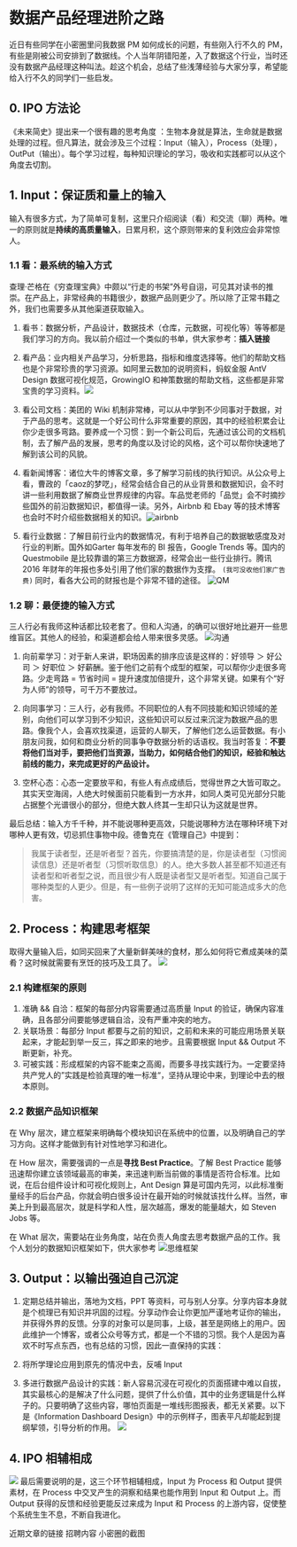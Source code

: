 # 数据产品经理进阶之路

近日有些同学在小密圈里问我数据 PM 如何成长的问题，有些刚入行不久的 PM，有些是刚被公司安排到了数据线。个人当年阴错阳差，入了数据这个行业，当时还没有数据产品经理这种叫法。趁这个机会，总结了些浅薄经验与大家分享，希望能给入行不久的同学们一些启发。

## 0. IPO 方法论
《未来简史》提出来一个很有趣的思考角度 ：生物本身就是算法，生命就是数据处理的过程。但凡算法，就会涉及三个过程：Input（输入），Process（处理），OutPut（输出）。每个学习过程，每种知识理论的学习，吸收和实践都可以从这个角度去切割。

## 1. Input：保证质和量上的输入
输入有很多方式，为了简单可复制，这里只介绍阅读（看）和交流（聊）两种。唯一的原则就是**持续的高质量输入**，日累月积，这个原则带来的复利效应会非常惊人。

### 1.1 看：最系统的输入方式
查理·芒格在《穷查理宝典》中颇以“行走的书架”外号自诩，可见其对读书的推崇。在产品上，非常经典的书籍很少，数据产品则更少了。所以除了正常书籍之外，我们也需要多从其他渠道获取输入。

1. 看书：数据分析，产品设计，数据技术（仓库，元数据，可视化等）等等都是我们学习的方向。我以前介绍过一个类似的书单，供大家参考：**插入链接**
  
2. 看产品：业内相关产品学习，分析思路，指标和维度选择等。他们的帮助文档也是个非常珍贵的学习资源。如阿里云数加的说明资料，蚂蚁金服 AntV Design 数据可视化规范，GrowingIO 和神策数据的帮助文档，这些都是非常宝贵的学习资料。![](进阶-antv.png)
  
3. 看公司文档：美团的 Wiki 机制非常棒，可以从中学到不少同事对于数据，对于产品的思考。这就是一个好公司什么非常重要的原因，其中的经验积累会让你少走很多弯路。要养成一个习惯：到一个新公司后，先通过该公司的文档机制，去了解产品的发展，思考的角度以及讨论的风格，这个可以帮你快速地了解到该公司的风貌。
  
4. 看新闻博客：诸位大牛的博客文章，多了解学习前线的执行知识。从公众号上看，曹政的「caoz的梦呓」，经常会结合自己的从业背景和数据知识，会不时讲一些利用数据了解商业世界规律的内容。车品觉老师的「品觉」会不时摘抄些国外的前沿数据知识，都值得一读。另外，Airbnb 和 Ebay 等的技术博客也会时不时介绍些数据相关的知识。![airbnb](attach-0.png)
  
5. 看行业数据：了解目前行业内的数据情况，有利于培养自己的数据敏感度及对行业的判断。国外如Garter 每年发布的 BI 报告，Google Trends 等。国内的 Questmobile 是比较靠谱的第三方数据源，经常会出一些行业排行。腾讯 2016 年财年的年报也多处引用了他们家的数据作为支撑。 ```(我可没收他们家广告费)``` 同时，看各大公司的财报也是个非常不错的途径。
![QM](attach-0.png)

 ### 1.2 聊：最便捷的输入方式
三人行必有我师这种话都比较老套了。但和人沟通，的确可以很好地比避开一些思维盲区。其他人的经验，和渠道都会给人带来很多灵感。
![沟通](attach-0.png)

1. 向前辈学习：对于新人来讲，职场因素的排序应该是这样的：好领导 ＞ 好公司 ＞ 好职位 ＞ 好薪酬。鉴于他们之前有个成型的框架，可以帮你少走很多弯路。少走弯路 = 节省时间 = 提升速度加倍提升，这个非常关键。如果有个“好为人师”的领导，可千万不要放过。

2. 向同事学习：三人行，必有我师。不同职位的人有不同技能和知识领域的差别，向他们可以学习到不少知识，这些知识可以反过来沉淀为数据产品的思路。像我个人，会喜欢找渠道，运营的人聊天，了解他们怎么运营数据。有小朋友问我，如何和商业分析的同事争夺数据分析的话语权。我当时答复：**不要将他们当对手，要把他们当资源，当助力，如何结合他们的知识，经验和触达前线的能力，来完成更好的产品设计。**

3. 空杯心态：心态一定要放平和，有些人有点成绩后，觉得世界之大皆可取之。其实天空海阔，人绝大时候面前只能看到一方水井，如同人类可见光部分只能占据整个光谱很小的部分，但绝大数人终其一生却只认为这就是世界。

最后总结：输入方千千种，并不能说哪种更高效，只能说哪种方法在哪种环境下对哪种人更有效，切忌抓住事物中段。德鲁克在《管理自己》中提到：

> 我属于读者型，还是听者型？首先，你要搞清楚的是，你是读者型（习惯阅读信息）还是听者型（习惯听取信息）的人。绝大多数人甚至都不知道还有读者型和听者型之说，而且很少有人既是读者型又是听者型。知道自己属于哪种类型的人更少。但是，有一些例子说明了这样的无知可能造成多大的危害。 

      
## 2. Process：构建思考框架
取得大量输入后，如同买回来了大量新鲜美味的食材，那么如何将它煮成美味的菜肴？这时候就需要有烹饪的技巧及工具了。
![](attach-0.png)

   ### 2.1  构建框架的原则
  1. 准确 && 自洽：框架的每部分内容需要通过高质量 Input 的验证，确保内容准确，且各部分间要能够逻辑自洽，没有严重冲突的地方。
  2. 关联场景：每部分 Input 都要与之前的知识，之前和未来的可能应用场景关联起来，才能起到举一反三，挥之即来的地步。且需要根据 Input && Output 不断更新，补充。
  3. 可被实践：形成框架的内容不能束之高阁，而要多寻找实践行为。一定要坚持共产党人的”实践是检验真理的唯一标准“，坚持从理论中来，到理论中去的根本原则。
 
### 2.2 数据产品知识框架
在 Why 层次，建立框架来明确每个模块知识在系统中的位置，以及明确自己的学习方向。这样才能做到有针对性地学习和进化。

在 How 层次，需要强调的一点是**寻找 Best Practice**。了解 Best Practice 能够迅速帮你建立该领域最高的审美，来迅速判断当前做的事情是否符合标准。比如说，在后台组件设计和可视化规则上，Ant Design 算是可国内先河，以此标准衡量经手的后台产品，你就会明白很多设计在最开始的时候就该找什么样。当然，审美上升到最高层次，就是科学和人性，层次越高，爆发的能量越大，如 Steven Jobs 等。

在 What 层次，需要站在业务角度，站在负责人角度去思考数据产品的工作。我个人划分的数据知识框架如下，供大家参考
![思维框架](attach-0.png)

## 3. Output：以输出强迫自己沉淀

1. 定期总结并输出，落地为文档，PPT 等资料，可与别人分享。分享内容本身就是个梳理已有知识并巩固的过程。分享动作会让你更加严谨地考证你的输出，并获得外界的反馈。分享的对象可以是同事，上级，甚至是网络上的用户。因此维护一个博客，或者公众号等方式，都是一个不错的习惯。我个人是因为喜欢不时写点东西，也有总结的习惯，因此一直保持的实践：

2. 将所学理论应用到原先的情况中去，反哺 Input

3. 多进行数据产品设计的实践：新人容易沉浸在可视化的页面搭建中难以自拔，其实最核心的是解决了什么问题，提供了什么价值，其中的业务逻辑是什么样子的。只要明确了这些内容，哪怕页面是一堆线形图报表，都无关紧要。以下是《Information Dashboard Design》中的示例样子，图表平凡却能起到提纲挈领，引导分析的作用。
![](进阶-db.png)

## 4. IPO 相辅相成
![](进阶-齿轮.png)
最后需要说明的是，这三个环节相辅相成，Input 为 Process 和 Output 提供素材，在 Process 中交叉产生的洞察和结果也能作用到 Input 和 Output 上。而 Output 获得的反馈和经验更能反过来成为 Input 和 Process 的上游内容，促使整个系统生生不息，不断自我进化。



近期文章的链接
招聘内容
小密圈的截图



